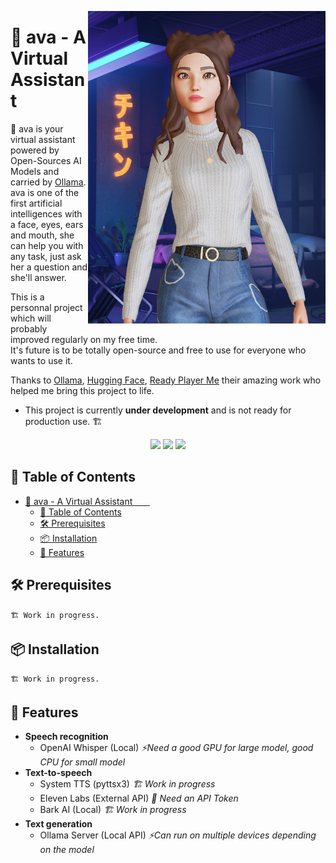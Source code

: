 <img src="./docs/assets/ava.webp" align="right"
     alt="ava" width="380" height="500">

# 🤖 ava - A Virtual Assistant&nbsp;&nbsp;&nbsp;&nbsp;&nbsp;&nbsp;&nbsp;

🤖 ava is your virtual assistant powered by Open-Sources AI Models and carried by [Ollama]().  
ava is one of the first artificial intelligences with a face, eyes, ears and mouth, she can help you with  
any task, just ask her a question and she'll answer.

This is a personnal project which will probably improved regularly on my free time.  
It's future is to be totally open-source and free to use for everyone who wants to use it.

Thanks to [Ollama](), [Hugging Face](), [Ready Player Me]() their amazing work who helped me bring this project to life.

- This project is currently **under development** and is not ready for production use. 🏗️

<div align='center'>
  <img src="https://img.shields.io/badge/React-F8F8FF?style=for-the-badge&logo=react&logoColor=black" />
  <img src="https://img.shields.io/badge/Electron-F8F8FF?style=for-the-badge&logo=electron&logoColor=black" />
  <img src="https://img.shields.io/badge/Electron-F8F8FF?style=for-the-badge&logo=electron&logoColor=black" />
</div>

## 📖 Table of Contents

- [🤖 ava - A Virtual Assistant       ](#-ava---a-virtual-assistant)
  - [📖 Table of Contents](#-table-of-contents)
  - [🛠️ Prerequisites](#️-prerequisites)
  - [📦 Installation](#-installation)
  - [🎨 Features](#-features)

## 🛠️ Prerequisites

`🏗️ Work in progress.`

## 📦 Installation

`🏗️ Work in progress.`

## 🎨 Features

- **Speech recognition**
  - OpenAI Whisper (Local) *⚡Need a good GPU for large model, good CPU for small model*
- **Text-to-speech**
  - System TTS (pyttsx3) *🏗️ Work in progress*
  - Eleven Labs (External API) *🔐 Need an API Token*
  - Bark AI (Local) *🏗️ Work in progress*
- **Text generation**
  - Ollama Server (Local API) *⚡Can run on multiple devices depending on the model*